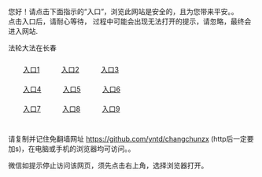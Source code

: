 您好！请点击下面指示的“入口”，浏览此网站是安全的，且为您带来平安。。 <br/>
点击入口后，请耐心等待， 过程中可能会出现无法打开的提示，请忽略，最终会进入网站. </br>

法轮大法在长春<br/>
<div style="padding:10px"><a style="margin:20px" target="_blank" href="https://d3x2czd4qj3f0.cloudfront.net/2Qpsp?bmmtft" id="ccLink1" rel="nofollow">入口1</a> <a target="_blank" style="margin:20px" href="https://dgg0vz88t5r6v.cloudfront.net/2Qpsp?elawuqpj" id="ccLink2" rel="nofollow">入口2</a> <a style="margin:20px" target="_blank" href="https://dv38ie0ab444o.cloudfront.net/2Qpsp?rlfdrksg" id="ccLink3" rel="nofollow">入口3</a></div>

<div style="padding:10px" ><a style="margin:20px" target="_blank" href="https://d3x2czd4qj3f0.cloudfront.net/2Qpsp?bmmtft" id="ccLink4" rel="nofollow">入口4</a> <a style="margin:20px" href="https://dgg0vz88t5r6v.cloudfront.net/2Qpsp?elawuqpj" target="_blank" id="ccLink5" rel="nofollow">入口5</a> <a style="margin:20px" href="https://dv38ie0ab444o.cloudfront.net/2Qpsp?rlfdrksg" target="_blank" id="ccLink6" rel="nofollow">入口6</a></div>

<div style="padding:10px"><a style="margin:20px" target="_blank" href="https://d3x2czd4qj3f0.cloudfront.net/2Qpsp?bmmtft" id="ccLink7" rel="nofollow">入口7</a> <a style="margin:20px" href="https://dgg0vz88t5r6v.cloudfront.net/2Qpsp?elawuqpj" target="_blank" id="ccLink8" rel="nofollow">入口8</a> <a style="margin:20px" target="_blank" href="https://dv38ie0ab444o.cloudfront.net/2Qpsp?rlfdrksg" id="ccLink9" rel="nofollow">入口9</a></div>

<br/>



请复制并记住免翻墙网址 https://github.com/yntd/changchunzx (http后一定要加s)，在电脑或手机的浏览器均可访问。。<br/>

微信如提示停止访问该网页，须先点击右上角，选择浏览器打开。
